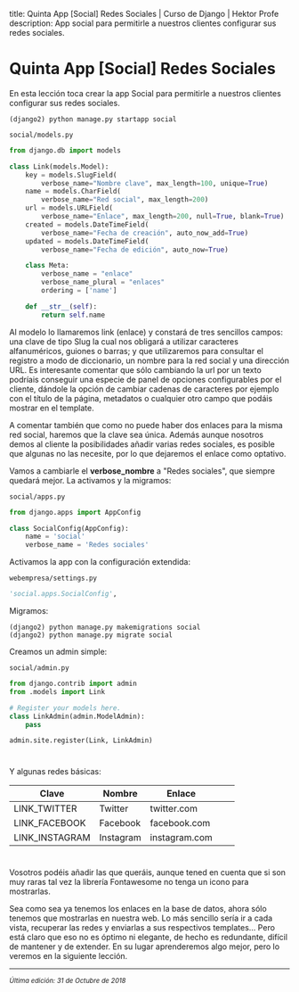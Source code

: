 title: Quinta App [Social] Redes Sociales | Curso de Django | Hektor Profe
description: App social para permitirle a nuestros clientes configurar sus redes sociales.

<style>
.admonition.note > .superfences-tabs > label:hover, .headerlink{ color: #018dc5 !important; }
.admonition.note { box-shadow: none; margin: 0; padding: 0; border-left: 0; border-radius: 0; font-size: 105%; }
.admonition.note label{ font-size: 91%; }
.admonition.note > .admonition-title { display: none; }
</style>

# Quinta App [Social] Redes Sociales

En esta lección toca crear la app Social para permitirle a nuestros clientes configurar sus redes sociales.

```
(django2) python manage.py startapp social
```

`social/models.py`
```python
from django.db import models

class Link(models.Model):
    key = models.SlugField( 
        verbose_name="Nombre clave", max_length=100, unique=True)
    name = models.CharField( 
        verbose_name="Red social", max_length=200)
    url = models.URLField(
        verbose_name="Enlace", max_length=200, null=True, blank=True)
    created = models.DateTimeField(
        verbose_name="Fecha de creación", auto_now_add=True)
    updated = models.DateTimeField(
        verbose_name="Fecha de edición", auto_now=True)

    class Meta:
        verbose_name = "enlace"
        verbose_name_plural = "enlaces"
        ordering = ['name']

    def __str__(self):
        return self.name
```

Al modelo lo llamaremos link (enlace) y constará de tres sencillos campos: una clave de tipo Slug la cual nos obligará  a utilizar caracteres alfanuméricos, guiones o barras; y que utilizaremos para consultar el registro a modo de diccionario, un nombre para la red social y una dirección URL. Es interesante comentar que sólo cambiando la url por un texto podríais conseguir una especie de panel de opciones configurables por el cliente, dándole la opción de cambiar cadenas de caracteres por ejemplo con el título de la página, metadatos o cualquier otro campo que podáis mostrar en el template.

A comentar también que como no puede haber dos enlaces para la misma red social, haremos que la clave sea única. Además aunque nosotros demos al cliente la posibilidades añadir varias redes sociales, es posible que algunas no las necesite, por lo que dejaremos el enlace como optativo.

Vamos a cambiarle el **verbose_nombre** a "Redes sociales", que siempre quedará mejor. La activamos y la migramos:

`social/apps.py`
```python
from django.apps import AppConfig

class SocialConfig(AppConfig):
    name = 'social'
    verbose_name = 'Redes sociales'
```

Activamos la app con la configuración extendida:

`webempresa/settings.py`
```python
'social.apps.SocialConfig',
```

Migramos:

```
(django2) python manage.py makemigrations social
(django2) python manage.py migrate social
```

Creamos un admin simple:

`social/admin.py`
```python 
from django.contrib import admin
from .models import Link

# Register your models here.
class LinkAdmin(admin.ModelAdmin):
    pass

admin.site.register(Link, LinkAdmin)    
```

<div style="text-align:center;margin-top:25px"><img class="lazy" data-src="{{cdn}}/django/webempresa/44.png" style="max-width:150px"/></div>

Y algunas redes básicas:

| Clave            | Nombre      | Enlace          |   |   |
|------------------|-------------|-----------------|---|---|
|  			LINK_TWITTER 		   |  			Twitter 		   |  			twitter.com 		   |   |   |
|  			LINK_FACEBOOK 		  |  			Facebook 		  |  			facebook.com 		  |   |   |
|  			LINK_INSTAGRAM 		 |  			Instagram 		 |  			instagram.com 		 |   |   |

<div style="text-align:center;margin-top:25px"><img class="lazy" data-src="{{cdn}}/django/webempresa/45.png" style="max-width:125px"/></div>

Vosotros podéis añadir las que queráis, aunque tened en cuenta que si son muy raras tal vez la librería Fontawesome no tenga un icono para mostrarlas.

Sea como sea ya tenemos los enlaces en la base de datos, ahora sólo tenemos que mostrarlas en nuestra web. Lo más sencillo sería ir a cada vista, recuperar las redes y enviarlas a sus respectivos templates… Pero está claro que eso no es óptimo ni elegante, de hecho es redundante, difícil de mantener y de extender. En su lugar aprenderemos algo mejor, pero lo veremos en la siguiente lección.

___
<small class="edited"><i>Última edición: 31 de Octubre de 2018</i></small>
